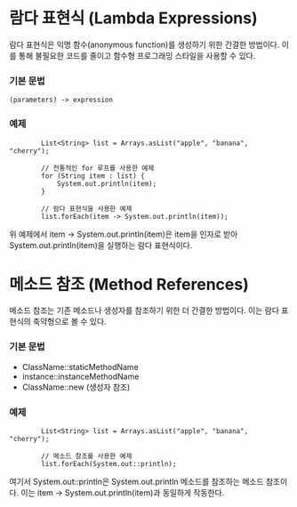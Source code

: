 # 람다 표현식 (Lambda Expressions)
람다 표현식은 익명 함수(anonymous function)를 생성하기 위한 간결한 방법이다. 이를 통해 불필요한 코드를 줄이고 함수형 프로그래밍 스타일을 사용할 수 있다.

### 기본 문법
```
(parameters) -> expression
```

### 예제
```
        List<String> list = Arrays.asList("apple", "banana", "cherry");

        // 전통적인 for 루프를 사용한 예제
        for (String item : list) {
            System.out.println(item);
        }

        // 람다 표현식을 사용한 예제
        list.forEach(item -> System.out.println(item));
```
위 예제에서 item -> System.out.println(item)은 item을 인자로 받아 System.out.println(item)을 실행하는 람다 표현식이다.

# 메소드 참조 (Method References)
메소드 참조는 기존 메소드나 생성자를 참조하기 위한 더 간결한 방법이다. 이는 람다 표현식의 축약형으로 볼 수 있다.

### 기본 문법
- ClassName::staticMethodName
- instance::instanceMethodName
- ClassName::new (생성자 참조)

### 예제
```
        List<String> list = Arrays.asList("apple", "banana", "cherry");

        // 메소드 참조를 사용한 예제
        list.forEach(System.out::println);
```
여기서 System.out::println은 System.out.println 메소드를 참조하는 메소드 참조이다. 이는 item -> System.out.println(item)과 동일하게 작동한다.
